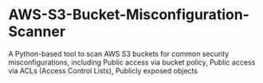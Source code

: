 # AWS-S3-Bucket-Misconfiguration-Scanner
A Python-based tool to scan AWS S3 buckets for common security misconfigurations, including Public access via bucket policy, Public access via ACLs (Access Control Lists), Publicly exposed objects
